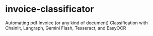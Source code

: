 # invoice-classificator
Automating pdf Invoice (or any kind of document) Classification with Chainlit, Langraph, Gemini Flash, Tesseract, and EasyOCR
